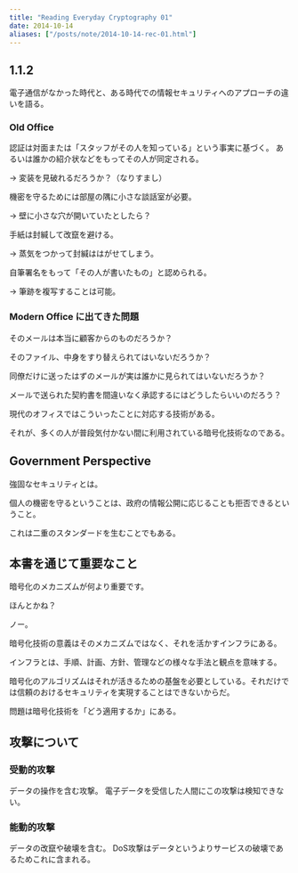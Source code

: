 ```yaml
---
title: "Reading Everyday Cryptography 01"
date: 2014-10-14
aliases: ["/posts/note/2014-10-14-rec-01.html"]
---
```


## 1.1.2

電子通信がなかった時代と、ある時代での情報セキュリティへのアプローチの違いを語る。

### Old Office

認証は対面または「スタッフがその人を知っている」という事実に基づく。
あるいは誰かの紹介状などをもってその人が同定される。

→ 変装を見破れるだろうか？（なりすまし）

機密を守るためには部屋の隅に小さな談話室が必要。

→ 壁に小さな穴が開いていたとしたら？

手紙は封緘して改竄を避ける。

→ 蒸気をつかって封緘ははがせてしまう。

自筆署名をもって「その人が書いたもの」と認められる。

→ 筆跡を複写することは可能。

### Modern Office に出てきた問題

そのメールは本当に顧客からのものだろうか？

そのファイル、中身をすり替えられてはいないだろうか？

同僚だけに送ったはずのメールが実は誰かに見られてはいないだろうか？

メールで送られた契約書を間違いなく承認するにはどうしたらいいのだろう？


現代のオフィスではこういったことに対応する技術がある。

それが、多くの人が普段気付かない間に利用されている暗号化技術なのである。

## Government Perspective

強固なセキュリティとは。

個人の機密を守るということは、政府の情報公開に応じることも拒否できるということ。

これは二重のスタンダードを生むことでもある。

## 本書を通じて重要なこと

暗号化のメカニズムが何より重要です。

ほんとかね？

ノー。

暗号化技術の意義はそのメカニズムではなく、それを活かすインフラにある。

インフラとは、手順、計画、方針、管理などの様々な手法と観点を意味する。

暗号化のアルゴリズムはそれが活きるための基盤を必要としている。それだけでは信頼のおけるセキュリティを実現することはできないからだ。

問題は暗号化技術を「どう適用するか」にある。

## 攻撃について

### 受動的攻撃

データの操作を含む攻撃。
電子データを受信した人間にこの攻撃は検知できない。

### 能動的攻撃

データの改竄や破壊を含む。
DoS攻撃はデータというよりサービスの破壊であるためこれに含まれる。
